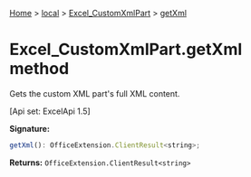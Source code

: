 [Home](./index) &gt; [local](local.md) &gt; [Excel\_CustomXmlPart](local.excel_customxmlpart.md) &gt; [getXml](local.excel_customxmlpart.getxml.md)

# Excel\_CustomXmlPart.getXml method

Gets the custom XML part's full XML content. 

 \[Api set: ExcelApi 1.5\]

**Signature:**
```javascript
getXml(): OfficeExtension.ClientResult<string>;
```
**Returns:** `OfficeExtension.ClientResult<string>`

